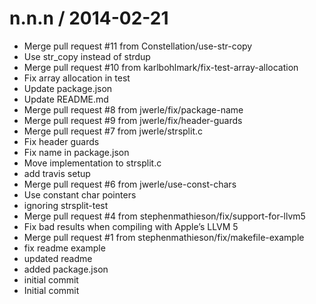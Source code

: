 
n.n.n / 2014-02-21
==================

 * Merge pull request #11 from Constellation/use-str-copy
 * Use str_copy instead of strdup
 * Merge pull request #10 from karlbohlmark/fix-test-array-allocation
 * Fix array allocation in test
 * Update package.json
 * Update README.md
 * Merge pull request #8 from jwerle/fix/package-name
 * Merge pull request #9 from jwerle/fix/header-guards
 * Merge pull request #7 from jwerle/strsplit.c
 * Fix header guards
 * Fix name in package.json
 * Move implementation to strsplit.c
 * add travis setup
 * Merge pull request #6 from jwerle/use-const-chars
 * Use constant char pointers
 * ignoring strsplit-test
 * Merge pull request #4 from stephenmathieson/fix/support-for-llvm5
 * Fix bad results when compiling with Apple’s LLVM 5
 * Merge pull request #1 from stephenmathieson/fix/makefile-example
 * fix readme example
 * updated readme
 * added package.json
 * initial commit
 * Initial commit
